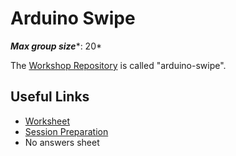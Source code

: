# Arduino Swipe

***Max group size****: 20*

The [Workshop Repository](https://github.com/MVSE-Outreach/arduino-swipe) is called "arduino-swipe".

## Useful Links

* [Worksheet](Arduino-Swipe-Worksheet.pdf)
* [Session Preparation](Session-Preparation.pdf)
* No answers sheet
